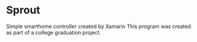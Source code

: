 # Sprout
Simple smarthome controller created by Xamarin
This program was created as part of a college graduation project.
